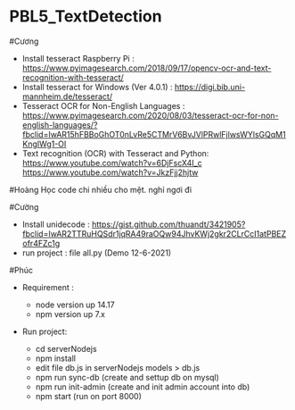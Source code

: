 # PBL5_TextDetection

#Cương
- Install tesseract Raspberry Pi : https://www.pyimagesearch.com/2018/09/17/opencv-ocr-and-text-recognition-with-tesseract/
- Install tesseract for Windows (Ver 4.0.1) : https://digi.bib.uni-mannheim.de/tesseract/
- Tesseract OCR for Non-English Languages : https://www.pyimagesearch.com/2020/08/03/tesseract-ocr-for-non-english-languages/?fbclid=IwAR15hFBBoGhOT0nLvRe5CTMrV6BvJVlPRwlFjlwsWYlsGQqM1KngIWg1-OI
- Text recognition (OCR) with Tesseract and Python: 
		https://www.youtube.com/watch?v=6DjFscX4I_c
		https://www.youtube.com/watch?v=JkzFjj2hjtw

#Hoàng
	Học code chi nhiều cho mệt. nghỉ ngơi đi

#Cường
* Install unidecode : https://gist.github.com/thuandt/3421905?fbclid=IwAR2TTRuHQSdr1jqRA49raOQw94JhvKWj2gkr2CLrCcI1atPBEZofr4FZc1g
* run project : file all.py (Demo 12-6-2021)

#Phúc

* Requirement :
	- node version up 14.17
	- npm version up 7.x

* Run project:
	- cd serverNodejs
	- npm install
	- edit file db.js in serverNodejs models > db.js
	- npm run sync-db  (create and settup db on mysql)
	- npm run init-admin (create and init admin account into db)
	- npm start (run on port 8000)
